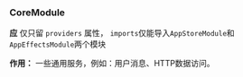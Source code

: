 ### CoreModule


**应** 仅只留 `providers` 属性， `imports`仅能导入`AppStoreModule`和`AppEffectsModule`两个模块


**作用：**  一些通用服务，例如：用户消息、HTTP数据访问。
